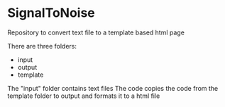 # SignalToNoise
Repository to convert text file to a template based html page

There are three folders:
* input
* output
* template

The "input" folder contains text files 
The code copies the code from the template folder to output and formats it to a html file

